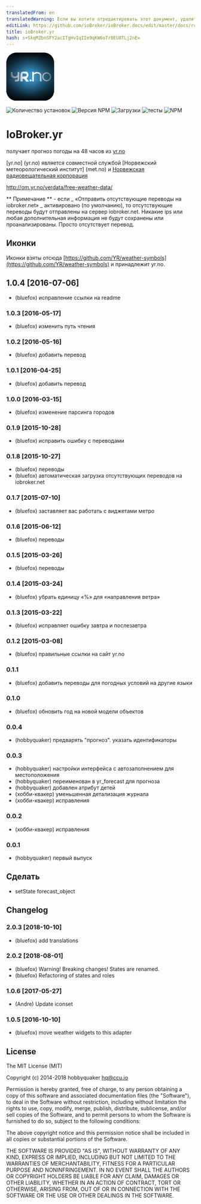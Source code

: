 ```yaml
---
translatedFrom: en
translatedWarning: Если вы хотите отредактировать этот документ, удалите поле «translationFrom», в противном случае этот документ будет снова автоматически переведен
editLink: https://github.com/ioBroker/ioBroker.docs/edit/master/docs/ru/adapterref/iobroker.yr/README.md
title: ioBroker.yr
hash: s+SkqMZbnSFY2acITgHvIqIIe9qKW6oTr0EU8TLj2nE=
---
```

![логотип](../../../en/adapterref/iobroker.yr/admin/yr.png)

![Количество установок](http://iobroker.live/badges/yr-stable.svg)
![Версия NPM](http://img.shields.io/npm/v/iobroker.yr.svg)
![Загрузки](https://img.shields.io/npm/dm/iobroker.yr.svg)
![тесты](https://travis-ci.org/ioBroker/ioBroker.yr.svg?branch=master)
![NPM](https://nodei.co/npm/iobroker.yr.png?downloads=true)

# IoBroker.yr
получает прогноз погоды на 48 часов из [yr.no](yr.no)

[yr.no] (yr.no) является совместной службой [Норвежский метеорологический институт] (met.no) и [Норвежская радиовещательная корпорация](nrk.no)

http://om.yr.no/verdata/free-weather-data/

** Примечание ** - если _ «Отправить отсутствующие переводы на iobroker.net» _ активировано (по умолчанию), то отсутствующие переводы будут отправлены на сервер iobroker.net. Никакие ips или любая дополнительная информация не будут сохранены или проанализированы. Просто отсутствует перевод.

## Иконки
Иконки взяты отсюда [https://github.com/YR/weather-symbols](https://github.com/YR/weather-symbols) и принадлежит yr.no.

## 1.0.4 [2016-07-06]
* (bluefox) исправление ссылки на readme

### 1.0.3 [2016-05-17]
* (bluefox) изменить путь чтения

### 1.0.2 [2016-05-16]
* (bluefox) добавить перевод

### 1.0.1 [2016-04-25]
* (bluefox) добавить перевод

### 1.0.0 [2016-03-15]
* (bluefox) изменение парсинга городов

### 0.1.9 [2015-10-28]
* (bluefox) исправить ошибку с переводами

### 0.1.8 [2015-10-27]
* (bluefox) переводы
* (bluefox) автоматическая загрузка отсутствующих переводов на iobroker.net

### 0.1.7 [2015-07-10]
* (bluefox) заставляет вас работать с виджетами метро

### 0.1.6 [2015-06-12]
* (bluefox) переводы

### 0.1.5 [2015-03-26]
* (bluefox) переводы

### 0.1.4 [2015-03-24]
* (bluefox) убрать единицу «%» для «направления ветра»

### 0.1.3 [2015-03-22]
* (bluefox) исправляет ошибку завтра и послезавтра

### 0.1.2 [2015-03-08]
* (bluefox) правильные ссылки на сайт yr.no

### 0.1.1
* (bluefox) добавить переводы для погодных условий на другие языки

### 0.1.0
* (bluefox) обновить год на новой модели объектов

### 0.0.4
* (hobbyquaker) предварять "прогноз". указать идентификаторы

### 0.0.3
* (hobbyquaker) настройки интерфейса с автозаполнением для местоположения
* (hobbyquaker) переименован в yr_forecast для прогноза
* (hobbyquaker) добавлен атрибут детей
* (хобби-квакер) уменьшенная детализация журнала
* (хобби-квакер) исправления

### 0.0.2
* (хобби-квакер) исправления

### 0.0.1
* (hobbyquaker) первый выпуск

## Сделать
* setState forecast_object

## Changelog
### 2.0.3 [2018-10-10]
* (bluefox) add translations

### 2.0.2 [2018-08-01]
* (bluefox) Warning! Breaking changes! States are renamed.
* (bluefox) Refactoring of states and roles

### 1.0.6 [2017-05-27]
* (Andre) Update iconset

### 1.0.5 [2016-10-10]
* (bluefox) move weather widgets to this adapter

## License
The MIT License (MIT)

Copyright (c) 2014-2018 hobbyquaker <hq@ccu.io>

Permission is hereby granted, free of charge, to any person obtaining a copy
of this software and associated documentation files (the "Software"), to deal
in the Software without restriction, including without limitation the rights
to use, copy, modify, merge, publish, distribute, sublicense, and/or sell
copies of the Software, and to permit persons to whom the Software is
furnished to do so, subject to the following conditions:

The above copyright notice and this permission notice shall be included in all
copies or substantial portions of the Software.

THE SOFTWARE IS PROVIDED "AS IS", WITHOUT WARRANTY OF ANY KIND, EXPRESS OR
IMPLIED, INCLUDING BUT NOT LIMITED TO THE WARRANTIES OF MERCHANTABILITY,
FITNESS FOR A PARTICULAR PURPOSE AND NONINFRINGEMENT. IN NO EVENT SHALL THE
AUTHORS OR COPYRIGHT HOLDERS BE LIABLE FOR ANY CLAIM, DAMAGES OR OTHER
LIABILITY, WHETHER IN AN ACTION OF CONTRACT, TORT OR OTHERWISE, ARISING FROM,
OUT OF OR IN CONNECTION WITH THE SOFTWARE OR THE USE OR OTHER DEALINGS IN THE
SOFTWARE.